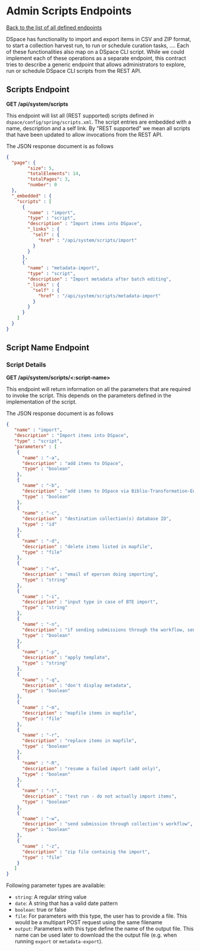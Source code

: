 # Admin Scripts Endpoints
[Back to the list of all defined endpoints](endpoints.md)

DSpace has functionality to import and export items in CSV and ZIP format, to start a collection harvest run, to run or schedule curation tasks, …. Each of these functionalities also map on a DSpace CLI script. While we could implement each of these operations as a separate endpoint, this contract tries to describe a generic endpoint that allows administrators to explore, run or schedule DSpace CLI scripts from the REST API.

## Scripts Endpoint
**GET /api/system/scripts**

This endpoint will list all (REST supported) scripts defined in `dspace/config/spring/scripts.xml`. The script entries are embedded with a name, description and a self link. By "REST supported" we mean all scripts that have been updated to allow invocations from the REST API.

The JSON response document is as follows
```json
{
  "page": {
      	"size": 5,
      	"totalElements": 14,
      	"totalPages": 3,
      	"number": 0
  },
  "_embedded" : {
    "scripts" : [
      {
        "name" : "import",
        "type" : "script",
        "description" : "Import items into DSpace",
        "_links" : {
          "self" : {
            "href" : "/api/system/scripts/import"
          }
        }
      },
      {
        "name" : "metadata-import",
        "type" : "script",
        "description" : "Import metadata after batch editing",
        "_links" : {
          "self" : {
            "href" : "/api/system/scripts/metadata-import"
          }
        }
      }
    ]
  }
}
```

## Script Name Endpoint

### Script Details
**GET /api/system/scripts/<:script-name>**

This endpoint will return information on all the parameters that are required to invoke the script. This depends on the parameters defined in the implementation of the script.

The JSON response document is as follows
```json
{
   "name" : "import",
   "description" : "Import items into DSpace",
   "type" : "script",
   "parameters" : [
    {
      "name" : "-a",
      "description" : "add items to DSpace",
      "type" : "boolean"
    },
    {
      "name" : "-b",
      "description" : "add items to DSpace via Biblio-Transformation-Engine (BTE)",
      "type" : "boolean"
    },
    {
      "name" : "-c",
      "description" : "destination collection(s) database ID",
      "type" : "id"
    },
    {
      "name" : "-d",
      "description" : "delete items listed in mapfile",
      "type" : "file"
    },
    {
      "name" : "-e",
      "description" : "email of eperson doing importing",
      "type" : "string"
    },
    {
      "name" : "-i",
      "description" : "input type in case of BTE import",
      "type" : "string"
    },
    {
      "name" : "-n",
      "description" : "if sending submissions through the workflow, send notification emails",
      "type" : "boolean"
    },
    {
      "name" : "-p",
      "description" : "apply template",
      "type" : "string"
    },
    {
      "name" : "-q",
      "description" : "don't display metadata",
      "type" : "boolean"
    },
    {
      "name" : "-m",
      "description" : "mapfile items in mapfile",
      "type" : "file"
    },
    {
      "name" : "-r",
      "description" : "replace items in mapfile",
      "type" : "boolean"
    },
    {
      "name" : "-R",
      "description" : "resume a failed import (add only)",
      "type" : "boolean"
    },
    {
      "name" : "-t",
      "description" : "test run - do not actually import items",
      "type" : "boolean"
    },
    {
      "name" : "-w",
      "description" : "send submission through collection's workflow",
      "type" : "boolean"
    },
    {
      "name" : "-z",
      "description" : "zip file containig the import",
      "type" : "file"
    }
   ]
}
```

Following parameter types are available:
* `string`: A regular string value
* `date`: A string that has a valid date pattern
* `boolean`: true or false
* `file`: For parameters with this type, the user has to provide a file. This would be a multipart POST request using the same filename
* `output`: Parameters with this type define the name of the output file. This name can be used later to download the the output file (e.g. when running `export` or `metadata-export`).
